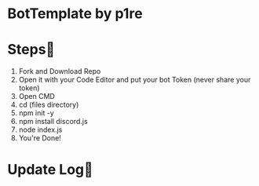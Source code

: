 # BotTemplate by p1re
# Steps👣
1. Fork and Download Repo
2. Open it with your Code Editor and put your bot Token (never share your token)
3. Open CMD
4. cd (files directory)
5. npm init -y
6. npm install discord.js 
7. node index.js
8. You're Done!
# Update Log📰
